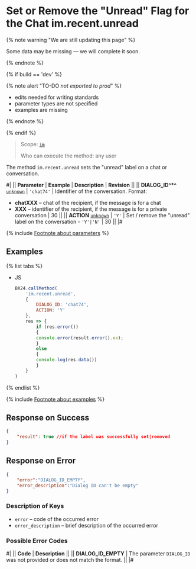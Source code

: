 # Set or Remove the "Unread" Flag for the Chat im.recent.unread

{% note warning "We are still updating this page" %}

Some data may be missing — we will complete it soon.

{% endnote %}

{% if build == 'dev' %}

{% note alert "TO-DO _not exported to prod_" %}

- edits needed for writing standards
- parameter types are not specified
- examples are missing

{% endnote %}

{% endif %}

> Scope: [`im`](../../scopes/permissions.md)
>
> Who can execute the method: any user

The method `im.recent.unread` sets the "unread" label on a chat or conversation.

#|
|| **Parameter** | **Example** | **Description** | **Revision** ||
|| **DIALOG_ID^*^**
[`unknown`](../../data-types.md) | `'chat74'` | Identifier of the conversation. Format:
- **chatXXX** – chat of the recipient, if the message is for a chat
- **XXX** – identifier of the recipient, if the message is for a private conversation | 30 ||
|| **ACTION**
[`unknown`](../../data-types.md) | `'Y'` | Set / remove the "unread" label on the conversation - `'Y'|'N'` | 30 ||
|#

{% include [Footnote about parameters](../../../_includes/required.md) %}

## Examples

{% list tabs %}

- JS

    ```js
    BX24.callMethod(
        'im.recent.unread',
        {
            DIALOG_ID: 'chat74',
            ACTION: 'Y'
        },
        res => {
            if (res.error())
            {
            console.error(result.error().ex);
            }
            else
            {
            console.log(res.data())
            }
        }
    )
    ```

{% endlist %}

{% include [Footnote about examples](../../../_includes/examples.md) %}

## Response on Success

```json
{
    "result": true //if the label was successfully set|removed
}
```

## Response on Error

```json
{
    "error":"DIALOG_ID_EMPTY",
    "error_description":"Dialog ID can't be empty"
}
```

### Description of Keys

- `error` – code of the occurred error
- `error_description` – brief description of the occurred error

### Possible Error Codes

#|
|| **Code** | **Description** ||
|| **DIALOG_ID_EMPTY** | The parameter `DIALOG_ID` was not provided or does not match the format. ||
|#